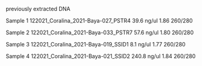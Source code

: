 previously extracted DNA 

Sample 1
	122021_Coralina_2021-Baya-027_PSTR4
	39.6 ng/ul
	1.86 260/280
	  
Sample 2
	122021_Coralina_2021-Baya-033_PSTR7
	57.6 ng/ul
	1.80 260/280

Sample 3
	122021_Coralina_2021-Baya-019_SSID1
	8.1 ng/ul
	1.77 260/280
	  
Sample 4
	122021_Coralina_2021-Baya-021_SSID2
	240.8 ng/ul
	1.84 260/280